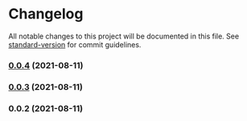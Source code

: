 # Changelog

All notable changes to this project will be documented in this file. See [standard-version](https://github.com/conventional-changelog/standard-version) for commit guidelines.

### [0.0.4](https://github.com/christopher-caldwell/react-hooks/compare/v0.0.3...v0.0.4) (2021-08-11)

### [0.0.3](https://github.com/christopher-caldwell/react-hooks/compare/v0.0.2...v0.0.3) (2021-08-11)

### 0.0.2 (2021-08-11)
